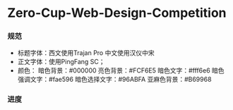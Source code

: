 # Zero-Cup-Web-Design-Competition

### 规范
- 标题字体：西文使用Trajan Pro 中文使用汉仪中宋
- 正文字体：使用PingFang SC；
- 颜色：
    暗色背景：#000000
    亮色背景：#FCF6E5
    暗色文字：#fff6e6
    暗色强调文字：#fae596
    暗色选择文字：#96ABFA
    亚麻色背景：#B69968


### 进度
